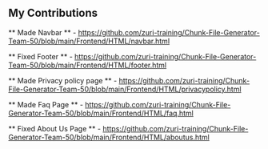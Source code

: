 ## My Contributions

** Made Navbar  ** - https://github.com/zuri-training/Chunk-File-Generator-Team-50/blob/main/Frontend/HTML/navbar.html

** Fixed Footer ** - https://github.com/zuri-training/Chunk-File-Generator-Team-50/blob/main/Frontend/HTML/footer.html

** Made Privacy policy page **  - https://github.com/zuri-training/Chunk-File-Generator-Team-50/blob/main/Frontend/HTML/privacypolicy.html

** Made Faq Page ** - https://github.com/zuri-training/Chunk-File-Generator-Team-50/blob/main/Frontend/HTML/faq.html

** Fixed About Us Page ** - https://github.com/zuri-training/Chunk-File-Generator-Team-50/blob/main/Frontend/HTML/aboutus.html
